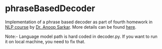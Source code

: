 phraseBasedDecoder
==================
Implementation of a phrase based decoder as part of fourth homework in [NLP course](http://www.cs.sfu.ca/~anoop/teaching/CMPT-825-Fall-2012/index.html) by [Dr. Anoop Sarkar](http://www.cs.sfu.ca/~anoop/). 
More details can be found [here](http://dl.dropbox.com/u/15298710/hw4.pdf).

Note:- Language model path is hard coded in decoder.py. If you want to run it on local machine, you need to fix that.
